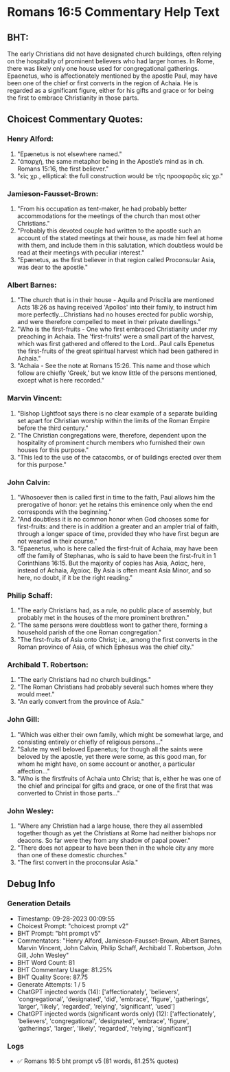 # Romans 16:5 Commentary Help Text

## BHT:
The early Christians did not have designated church buildings, often relying on the hospitality of prominent believers who had larger homes. In Rome, there was likely only one house used for congregational gatherings. Epaenetus, who is affectionately mentioned by the apostle Paul, may have been one of the chief or first converts in the region of Achaia. He is regarded as a significant figure, either for his gifts and grace or for being the first to embrace Christianity in those parts.

## Choicest Commentary Quotes:
### Henry Alford:
1. "Epænetus is not elsewhere named."
2. "ἀπαρχή, the same metaphor being in the Apostle’s mind as in ch. Romans 15:16, the first believer."
3. "εἰς χρ., elliptical: the full construction would be τῆς προσφορᾶς εἰς χρ."

### Jamieson-Fausset-Brown:
1. "From his occupation as tent-maker, he had probably better accommodations for the meetings of the church than most other Christians."
2. "Probably this devoted couple had written to the apostle such an account of the stated meetings at their house, as made him feel at home with them, and include them in this salutation, which doubtless would be read at their meetings with peculiar interest."
3. "Epænetus, as the first believer in that region called Proconsular Asia, was dear to the apostle."

### Albert Barnes:
1. "The church that is in their house - Aquila and Priscilla are mentioned Acts 18:26 as having received 'Apollos' into their family, to instruct him more perfectly...Christians had no houses erected for public worship, and were therefore compelled to meet in their private dwellings."
2. "Who is the first-fruits - One who first embraced Christianity under my preaching in Achaia. The 'first-fruits' were a small part of the harvest, which was first gathered and offered to the Lord...Paul calls Epenetus the first-fruits of the great spiritual harvest which had been gathered in Achaia."
3. "Achaia - See the note at Romans 15:26. This name and those which follow are chiefly 'Greek,' but we know little of the persons mentioned, except what is here recorded."

### Marvin Vincent:
1. "Bishop Lightfoot says there is no clear example of a separate building set apart for Christian worship within the limits of the Roman Empire before the third century."
2. "The Christian congregations were, therefore, dependent upon the hospitality of prominent church members who furnished their own houses for this purpose."
3. "This led to the use of the catacombs, or of buildings erected over them for this purpose."

### John Calvin:
1. "Whosoever then is called first in time to the faith, Paul allows him the prerogative of honor: yet he retains this eminence only when the end corresponds with the beginning."
2. "And doubtless it is no common honor when God chooses some for first-fruits: and there is in addition a greater and an ampler trial of faith, through a longer space of time, provided they who have first begun are not wearied in their course."
3. "Epaenetus, who is here called the first-fruit of Achaia, may have been off the family of Stephanas, who is said to have been the first-fruit in 1 Corinthians 16:15. But the majority of copies has Asia, Ασίας, here, instead of Achaia, Αχαίας. By Asia is often meant Asia Minor, and so here, no doubt, if it be the right reading."

### Philip Schaff:
1. "The early Christians had, as a rule, no public place of assembly, but probably met in the houses of the more prominent brethren."
2. "The same persons were doubtless wont to gather there, forming a household parish of the one Roman congregation."
3. "The first-fruits of Asia onto Christ; i.e., among the first converts in the Roman province of Asia, of which Ephesus was the chief city."

### Archibald T. Robertson:
1. "The early Christians had no church buildings."
2. "The Roman Christians had probably several such homes where they would meet."
3. "An early convert from the province of Asia."

### John Gill:
1. "Which was either their own family, which might be somewhat large, and consisting entirely or chiefly of religious persons..."
2. "Salute my well beloved Epaenetus; for though all the saints were beloved by the apostle, yet there were some, as this good man, for whom he might have, on some account or another, a particular affection..."
3. "Who is the firstfruits of Achaia unto Christ; that is, either he was one of the chief and principal for gifts and grace, or one of the first that was converted to Christ in those parts..."

### John Wesley:
1. "Where any Christian had a large house, there they all assembled together though as yet the Christians at Rome had neither bishops nor deacons. So far were they from any shadow of papal power."
2. "There does not appear to have been then in the whole city any more than one of these domestic churches."
3. "The first convert in the proconsular Asia."


## Debug Info
### Generation Details
- Timestamp: 09-28-2023 00:09:55
- Choicest Prompt: "choicest prompt v2"
- BHT Prompt: "bht prompt v5"
- Commentators: "Henry Alford, Jamieson-Fausset-Brown, Albert Barnes, Marvin Vincent, John Calvin, Philip Schaff, Archibald T. Robertson, John Gill, John Wesley"
- BHT Word Count: 81
- BHT Commentary Usage: 81.25%
- BHT Quality Score: 87.75
- Generate Attempts: 1 / 5
- ChatGPT injected words (14):
	['affectionately', 'believers', 'congregational', 'designated', 'did', 'embrace', 'figure', 'gatherings', 'larger', 'likely', 'regarded', 'relying', 'significant', 'used']
- ChatGPT injected words (significant words only) (12):
	['affectionately', 'believers', 'congregational', 'designated', 'embrace', 'figure', 'gatherings', 'larger', 'likely', 'regarded', 'relying', 'significant']

### Logs
- ✅ Romans 16:5 bht prompt v5 (81 words, 81.25% quotes)